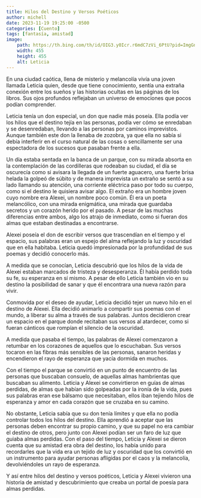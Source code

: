 ```yaml
---
title: Hilos del Destino y Versos Poéticos
author: michell
date: 2023-11-19 19:25:00 -0500
categories: [Cuento]
tags: [fantasía, amistad]
image:
    path: https://th.bing.com/th/id/OIG3.y0Icr.r6mdC7zVi_6PtU?pid=ImgGn
    width: 455
    height: 455
    alt: Leticia
---
```


En una ciudad caótica, llena de misterio y melancolía vivía una joven llamada Leticia quien, desde que tiene conocimiento, sentía una extraña conexión entre los sueños y las historias ocultas en las páginas de los libros. Sus ojos profundos reflejaban un universo de emociones que pocos podían comprender.

Leticia tenía un don especial, un don que nadie más poseía. Ella podía ver los hilos que el destino tejía en las personas, podía ver cómo se enredaban y se desenredaban, llevando a las personas por caminos imprevistos. Aunque también este don la llenaba de zozobra, ya que ella no sabía si debía interferir en el curso natural de las cosas o sencillamente ser una espectadora de los sucesos que pasaban frente a ella.

Un día estaba sentada en la banca de un parque, con su mirada absorta en la contemplación de las cordilleras que rodeaban su ciudad, el día se oscurecía como si avisara la llegada de un fuerte aguacero, una fuerte brisa helada la golpeó de súbito y de manera imprevista un extraño se sentó a su lado llamando su atención, una corriente eléctrica paso por todo su cuerpo, como si el destino le quisiera avisar algo. El extraño era un hombre joven cuyo nombre era Alexei, un nombre poco común. Él era un poeta melancólico, con una mirada enigmática, una mirada que guardaba secretos y un corazón herido por el pasado. A pesar de las muchas diferencias entre ambos, algo los atrajo de inmediato, como si fueran dos almas que estaban destinadas a encontrarse.

Alexei poseía el don de escribir versos que trascendían en el tiempo y el espacio, sus palabras eran un espejo del alma reflejando la luz y oscuridad que en ella habitaba. Leticia quedó impresionada por la profundidad de sus poemas y decidió conocerlo más.

A medida que se conocían, Leticia descubrió que los hilos de la vida de Alexei estaban marcados de tristeza y desesperanza. Él había perdido toda su fe, su esperanza en sí mismo. A pesar de ello Leticia también vio en su destino la posibilidad de sanar y que él encontrara una nueva razón para vivir.

Conmovida por el deseo de ayudar, Leticia decidió tejer un nuevo hilo en el destino de Alexei. Ella decidió animarlo a compartir sus poemas con el mundo, a liberar su alma a través de sus palabras. Juntos decidieron crear un espacio en el parque donde recitaban sus versos al atardecer, como si fueran cánticos que rompían el silencio de la oscuridad.

A medida que pasaba el tiempo, las palabras de Alexei comenzaron a retumbar en los corazones de aquellos que lo escuchaban. Sus versos tocaron en las fibras más sensibles de las personas, sanaron heridas y encendieron el rayo de esperanza que yacía dormida en muchos.

Con el tiempo el parque se convirtió en un punto de encuentro de las personas que buscaban consuelo, de aquellas almas hambrientas que buscaban su alimento. Leticia y Alexei se convirtieron en guías de almas perdidas, de almas que habían sido golpeadas por la ironía de la vida, pues sus palabras eran ese bálsamo que necesitaban, ellos iban tejiendo hilos de esperanza y amor en cada corazón que se cruzaba en su camino.

No obstante, Leticia sabía que su don tenía límites y que ella no podía controlar todos los hilos del destino. Ella aprendió a aceptar que las personas deben encontrar su propio camino, y que su papel no era cambiar el destino de otros, pero junto con Alexei podían ser un faro de luz que guiaba almas perdidas. Con el paso del tiempo, Leticia y Alexei se dieron cuenta que su amistad era obra del destino, los había unido para recordarles que la vida era un tejido de luz y oscuridad que los convirtió en un instrumento para ayudar personas afligidas por el caos y la melancolía, devolviéndoles un rayo de esperanza.

Y así entre hilos del destino y versos poéticos, Leticia y Alexei vivieron una historia de amistad y descubrimiento que creaba un portal de poesía para almas perdidas.
